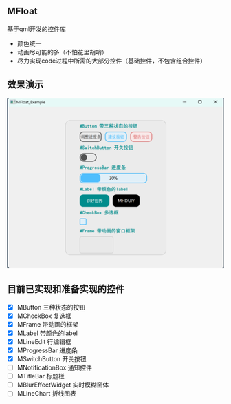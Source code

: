 ## MFloat

基于qml开发的控件库

- 颜色统一
- 动画尽可能的多（不怕花里胡哨）
- 尽力实现code过程中所需的大部分控件（基础控件，不包含组合控件）

## 效果演示

![alt text](doc/image.png)

## 目前已实现和准备实现的控件

- [x] MButton   三种状态的按钮
- [x] MCheckBox 复选框
- [x] MFrame    带动画的框架
- [x] MLabel    带颜色的label
- [x] MLineEdit 行编辑框
- [x] MProgressBar 进度条
- [x] MSwitchButton 开关按钮
- [ ] MNotificationBox      通知控件
- [ ] MTitleBar 标题栏
- [ ] MBlurEffectWidget 实时模糊窗体
- [ ] MLineChart 折线图表